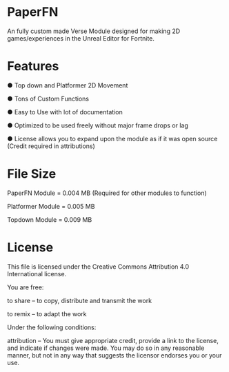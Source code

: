 # PaperFN
An fully custom made Verse Module designed for making 2D games/experiences in the Unreal Editor for Fortnite.
# Features
●	 Top down and Platformer 2D Movement

●	 Tons of Custom Functions

●	 Easy to Use with lot of documentation

●	 Optimized to be used freely without major frame drops or lag

●  License allows you to expand upon the module as if it was open source (Credit required in attributions)

# File Size
PaperFN Module = 0.004 MB (Required for other modules to function)

Platformer Module = 0.005 MB

Topdown Module = 0.009 MB

# License
This file is licensed under the Creative Commons Attribution 4.0 International license.

You are free:

to share – to copy, distribute and transmit the work

to remix – to adapt the work

Under the following conditions:

attribution – You must give appropriate credit, provide a link to the license, and indicate if changes were made. You may do so in any reasonable manner, but not in any way that suggests the licensor endorses you or your use.
